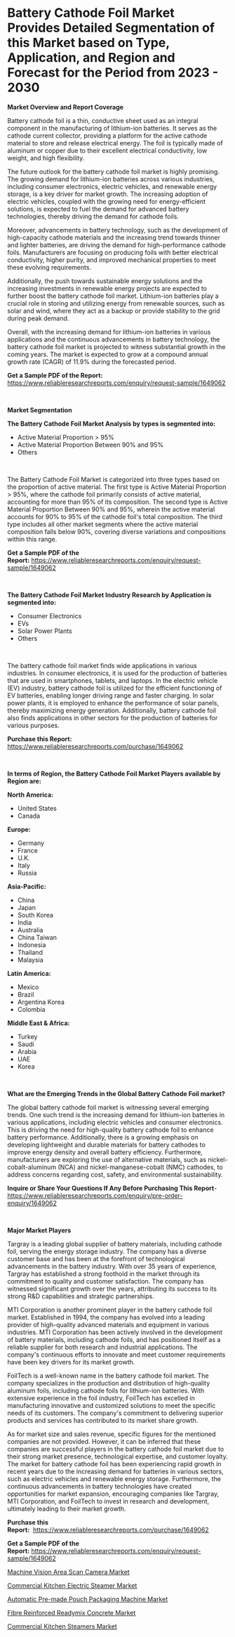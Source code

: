 <p><h1>Battery Cathode Foil Market Provides Detailed Segmentation of this Market based on Type, Application, and Region and Forecast for the Period from 2023 - 2030</h1></p><p><strong>Market Overview and Report Coverage</strong></p>
<p><p>Battery cathode foil is a thin, conductive sheet used as an integral component in the manufacturing of lithium-ion batteries. It serves as the cathode current collector, providing a platform for the active cathode material to store and release electrical energy. The foil is typically made of aluminum or copper due to their excellent electrical conductivity, low weight, and high flexibility.</p><p>The future outlook for the battery cathode foil market is highly promising. The growing demand for lithium-ion batteries across various industries, including consumer electronics, electric vehicles, and renewable energy storage, is a key driver for market growth. The increasing adoption of electric vehicles, coupled with the growing need for energy-efficient solutions, is expected to fuel the demand for advanced battery technologies, thereby driving the demand for cathode foils.</p><p>Moreover, advancements in battery technology, such as the development of high-capacity cathode materials and the increasing trend towards thinner and lighter batteries, are driving the demand for high-performance cathode foils. Manufacturers are focusing on producing foils with better electrical conductivity, higher purity, and improved mechanical properties to meet these evolving requirements.</p><p>Additionally, the push towards sustainable energy solutions and the increasing investments in renewable energy projects are expected to further boost the battery cathode foil market. Lithium-ion batteries play a crucial role in storing and utilizing energy from renewable sources, such as solar and wind, where they act as a backup or provide stability to the grid during peak demand.</p><p>Overall, with the increasing demand for lithium-ion batteries in various applications and the continuous advancements in battery technology, the battery cathode foil market is projected to witness substantial growth in the coming years. The market is expected to grow at a compound annual growth rate (CAGR) of 11.9% during the forecasted period.</p></p>
<p><strong>Get a Sample PDF of the Report:</strong> <a href="https://www.reliableresearchreports.com/enquiry/request-sample/1649062">https://www.reliableresearchreports.com/enquiry/request-sample/1649062</a></p>
<p>&nbsp;</p>
<p><strong>Market Segmentation</strong></p>
<p><strong>The Battery Cathode Foil Market Analysis by types is segmented into:</strong></p>
<p><ul><li>Active Material Proportion > 95%</li><li>Active Material Proportion Between 90% and 95%</li><li>Others</li></ul></p>
<p>&nbsp;</p>
<p><p>The Battery Cathode Foil Market is categorized into three types based on the proportion of active material. The first type is Active Material Proportion > 95%, where the cathode foil primarily consists of active material, accounting for more than 95% of its composition. The second type is Active Material Proportion Between 90% and 95%, wherein the active material accounts for 90% to 95% of the cathode foil's total composition. The third type includes all other market segments where the active material composition falls below 90%, covering diverse variations and compositions within this range.</p></p>
<p><strong>Get a Sample PDF of the Report:</strong>&nbsp;<a href="https://www.reliableresearchreports.com/enquiry/request-sample/1649062">https://www.reliableresearchreports.com/enquiry/request-sample/1649062</a></p>
<p>&nbsp;</p>
<p><strong>The Battery Cathode Foil Market Industry Research by Application is segmented into:</strong></p>
<p><ul><li>Consumer Electronics</li><li>EVs</li><li>Solar Power Plants</li><li>Others</li></ul></p>
<p>&nbsp;</p>
<p><p>The battery cathode foil market finds wide applications in various industries. In consumer electronics, it is used for the production of batteries that are used in smartphones, tablets, and laptops. In the electric vehicle (EV) industry, battery cathode foil is utilized for the efficient functioning of EV batteries, enabling longer driving range and faster charging. In solar power plants, it is employed to enhance the performance of solar panels, thereby maximizing energy generation. Additionally, battery cathode foil also finds applications in other sectors for the production of batteries for various purposes.</p></p>
<p><strong>Purchase this Report:</strong>&nbsp; <a href="https://www.reliableresearchreports.com/purchase/1649062">https://www.reliableresearchreports.com/purchase/1649062</a></p>
<p>&nbsp;</p>
<p><strong>In terms of Region, the Battery Cathode Foil Market Players available by Region are:</strong></p>
<p>
    <p> <strong> North America: </strong>
        <ul>
            <li>United States</li>
            <li>Canada</li>
        </ul>
        </p> 
    <p> <strong> Europe: </strong>
        <ul>
            <li>Germany</li>
            <li>France</li>
            <li>U.K.</li>
            <li>Italy</li>
            <li>Russia</li>
        </ul>
        </p> 
    <p> <strong> Asia-Pacific: </strong>
        <ul>
            <li>China</li>
            <li>Japan</li>
            <li>South Korea</li>
            <li>India</li>
            <li>Australia</li>
            <li>China Taiwan</li>
            <li>Indonesia</li>
            <li>Thailand</li>
            <li>Malaysia</li>
        </ul>
        </p> 
    <p> <strong> Latin America: </strong>
        <ul>
            <li>Mexico</li>
            <li>Brazil</li>
            <li>Argentina Korea</li>
            <li>Colombia</li>
        </ul>
        </p> 
    <p> <strong> Middle East & Africa: </strong>
        <ul>
            <li>Turkey</li>
            <li>Saudi</li>
            <li>Arabia</li>
            <li>UAE</li>
            <li>Korea</li>
        </ul>
    </p>
    </p>
<p>&nbsp;</p>
<p><strong>What are the Emerging Trends in the Global Battery Cathode Foil market?</strong></p>
<p><p>The global battery cathode foil market is witnessing several emerging trends. One such trend is the increasing demand for lithium-ion batteries in various applications, including electric vehicles and consumer electronics. This is driving the need for high-quality battery cathode foil to enhance battery performance. Additionally, there is a growing emphasis on developing lightweight and durable materials for battery cathodes to improve energy density and overall battery efficiency. Furthermore, manufacturers are exploring the use of alternative materials, such as nickel-cobalt-aluminum (NCA) and nickel-manganese-cobalt (NMC) cathodes, to address concerns regarding cost, safety, and environmental sustainability.</p></p>
<p><strong>Inquire or Share Your Questions If Any Before Purchasing This Report</strong>- <a href="https://www.reliableresearchreports.com/enquiry/pre-order-enquiry/1649062">https://www.reliableresearchreports.com/enquiry/pre-order-enquiry/1649062</a></p>
<p>&nbsp;</p>
<p><strong>Major Market Players</strong></p>
<p><p>Targray is a leading global supplier of battery materials, including cathode foil, serving the energy storage industry. The company has a diverse customer base and has been at the forefront of technological advancements in the battery industry. With over 35 years of experience, Targray has established a strong foothold in the market through its commitment to quality and customer satisfaction. The company has witnessed significant growth over the years, attributing its success to its strong R&D capabilities and strategic partnerships.</p><p>MTI Corporation is another prominent player in the battery cathode foil market. Established in 1994, the company has evolved into a leading provider of high-quality advanced materials and equipment in various industries. MTI Corporation has been actively involved in the development of battery materials, including cathode foils, and has positioned itself as a reliable supplier for both research and industrial applications. The company's continuous efforts to innovate and meet customer requirements have been key drivers for its market growth.</p><p>FoilTech is a well-known name in the battery cathode foil market. The company specializes in the production and distribution of high-quality aluminum foils, including cathode foils for lithium-ion batteries. With extensive experience in the foil industry, FoilTech has excelled in manufacturing innovative and customized solutions to meet the specific needs of its customers. The company's commitment to delivering superior products and services has contributed to its market share growth.</p><p>As for market size and sales revenue, specific figures for the mentioned companies are not provided. However, it can be inferred that these companies are successful players in the battery cathode foil market due to their strong market presence, technological expertise, and customer loyalty. The market for battery cathode foil has been experiencing rapid growth in recent years due to the increasing demand for batteries in various sectors, such as electric vehicles and renewable energy storage. Furthermore, the continuous advancements in battery technologies have created opportunities for market expansion, encouraging companies like Targray, MTI Corporation, and FoilTech to invest in research and development, ultimately leading to their market growth.</p></p>
<p><strong>Purchase this Report:</strong>&nbsp;&nbsp;<a href="https://www.reliableresearchreports.com/purchase/1649062">https://www.reliableresearchreports.com/purchase/1649062</a></p>
<p></p>
<p><strong>Get a Sample PDF of the Report:</strong>&nbsp;<a href="https://www.reliableresearchreports.com/enquiry/request-sample/1649062">https://www.reliableresearchreports.com/enquiry/request-sample/1649062</a></p>
<p><p><a href="https://www.linkedin.com/pulse/machine-vision-area-scan-camera-market-challenges/">Machine Vision Area Scan Camera Market</a></p><p><a href="https://www.linkedin.com/pulse/commercial-kitchen-electric-steamer-market-insights-players/">Commercial Kitchen Electric Steamer Market</a></p><p><a href="https://medium.com/@mariad13206/automatic-pre-made-pouch-packaging-machine-market-share-evolution-and-market-growth-trends-8e2d11ce19ac">Automatic Pre-made Pouch Packaging Machine Market</a></p><p><a href="https://medium.com/@rosm15203/fibre-reinforced-readymix-concrete-market-furnishes-information-on-market-share-market-trends-and-be330f656a05">Fibre Reinforced Readymix Concrete Market</a></p><p><a href="https://www.linkedin.com/pulse/commercial-kitchen-steamers-market-research-report-unlocks/">Commercial Kitchen Steamers Market</a></p></p>